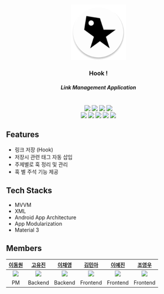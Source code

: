 <p align="center">
  <img src="app/src/main/res/mipmap-xxxhdpi/ic_launcher_round.webp" width="150" height="150">
</p>

<div align="center">


### Hook !
##### Link Management Application
<br>
<img src="https://img.shields.io/badge/Android-34A853?style=for-the-badge&logo=Android&logoColor=white"> 
<img src="https://img.shields.io/badge/Kotlin-7F52FF?style=for-the-badge&logo=Kotlin&logoColor=white"> 
<img src="https://img.shields.io/badge/GitHub-181717?style=for-the-badge&logo=GitHub&logoColor=white"> 
<img src="https://img.shields.io/badge/Figma-F24E1E?style=for-the-badge&logo=Figma&logoColor=white"> 
<br>
<img src="https://img.shields.io/badge/Docker-2496ED?style=for-the-badge&logo=Docker&logoColor=white">  
<img src="https://img.shields.io/badge/NestJS-E0234E?style=for-the-badge&logo=NestJS&logoColor=white"> 
<img src="https://img.shields.io/badge/AWS-232F3E?style=for-the-badge&logo=Amazon AWS&logoColor=white"> 
<img src="https://img.shields.io/badge/Node.js-339933?style=for-the-badge&logo=Node.js&logoColor=white">
<img src="https://img.shields.io/badge/GitHub Actions-2088FF?style=for-the-badge&logo=GitHub Actions&logoColor=white">

</div>

Features
-
- 링크 저장 (Hook)
- 저장시 관련 태그 자동 삽입
- 주제별로 훅 정리 및 관리
- 훅 별 주석 기능 제공

Tech Stacks
-
- MVVM
- XML
- Android App Architecture
- App Modularization
- Material 3

Members
-

|<a href="https://github.com/ktodw98">이동원|<a href="https://github.com/imeugeneco">고유진|<a href="https://github.com/Chaeyoung714">이채영|<a href="https://github.com/pointmina">김민아|<a href="https://github.com/lee-hassan">이예진|<a href="https://github.com/whduddn">조영우|
|:---:|:---:|:---:|:---:|:---:|:---:|
|<img src="https://github.com/pointmina/hook/assets/68779817/1cdbef47-5608-4685-b7de-37779093762c" width="100">|<img src="https://github.com/pointmina/hook/assets/68779817/c6dbac4b-c060-4ad5-8f5b-f7ae2efeb60c" width="100">|<img src="https://github.com/pointmina/hook/assets/68779817/ef5d3d14-4f32-423e-8a0e-da1615a1123d" width="100">|<img src="https://github.com/pointmina/hook/assets/68779817/11f73b42-4f6b-40b5-8bdd-27aeab4bfa4c" width="100">|<img src="https://github.com/pointmina/hook/assets/68779817/8f2e9a54-397a-4b17-931a-3358b71b77b0" width="100">|<img src="https://github.com/pointmina/hook/assets/68779817/7c500406-f577-41af-a094-e0cc1d482433" width="100">|
|PM|Backend|Backend|Frontend|Frontend|Frontend|






